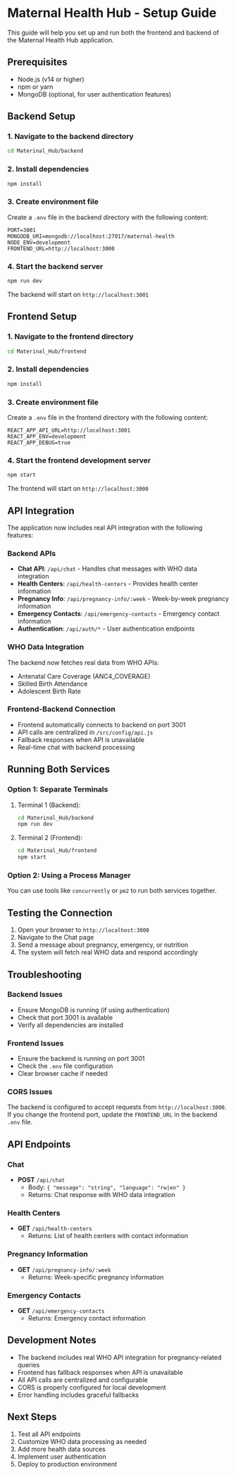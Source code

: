# Maternal Health Hub - Setup Guide

This guide will help you set up and run both the frontend and backend of the Maternal Health Hub application.

## Prerequisites

- Node.js (v14 or higher)
- npm or yarn
- MongoDB (optional, for user authentication features)

## Backend Setup

### 1. Navigate to the backend directory
```bash
cd Materinal_Hub/backend
```

### 2. Install dependencies
```bash
npm install
```

### 3. Create environment file
Create a `.env` file in the backend directory with the following content:
```env
PORT=3001
MONGODB_URI=mongodb://localhost:27017/maternal-health
NODE_ENV=development
FRONTEND_URL=http://localhost:3000
```

### 4. Start the backend server
```bash
npm run dev
```

The backend will start on `http://localhost:3001`

## Frontend Setup

### 1. Navigate to the frontend directory
```bash
cd Materinal_Hub/frontend
```

### 2. Install dependencies
```bash
npm install
```

### 3. Create environment file
Create a `.env` file in the frontend directory with the following content:
```env
REACT_APP_API_URL=http://localhost:3001
REACT_APP_ENV=development
REACT_APP_DEBUG=true
```

### 4. Start the frontend development server
```bash
npm start
```

The frontend will start on `http://localhost:3000`

## API Integration

The application now includes real API integration with the following features:

### Backend APIs
- **Chat API**: `/api/chat` - Handles chat messages with WHO data integration
- **Health Centers**: `/api/health-centers` - Provides health center information
- **Pregnancy Info**: `/api/pregnancy-info/:week` - Week-by-week pregnancy information
- **Emergency Contacts**: `/api/emergency-contacts` - Emergency contact information
- **Authentication**: `/api/auth/*` - User authentication endpoints

### WHO Data Integration
The backend now fetches real data from WHO APIs:
- Antenatal Care Coverage (ANC4_COVERAGE)
- Skilled Birth Attendance
- Adolescent Birth Rate

### Frontend-Backend Connection
- Frontend automatically connects to backend on port 3001
- API calls are centralized in `/src/config/api.js`
- Fallback responses when API is unavailable
- Real-time chat with backend processing

## Running Both Services

### Option 1: Separate Terminals
1. Terminal 1 (Backend):
   ```bash
   cd Materinal_Hub/backend
   npm run dev
   ```

2. Terminal 2 (Frontend):
   ```bash
   cd Materinal_Hub/frontend
   npm start
   ```

### Option 2: Using a Process Manager
You can use tools like `concurrently` or `pm2` to run both services together.

## Testing the Connection

1. Open your browser to `http://localhost:3000`
2. Navigate to the Chat page
3. Send a message about pregnancy, emergency, or nutrition
4. The system will fetch real WHO data and respond accordingly

## Troubleshooting

### Backend Issues
- Ensure MongoDB is running (if using authentication)
- Check that port 3001 is available
- Verify all dependencies are installed

### Frontend Issues
- Ensure the backend is running on port 3001
- Check the `.env` file configuration
- Clear browser cache if needed

### CORS Issues
The backend is configured to accept requests from `http://localhost:3000`. If you change the frontend port, update the `FRONTEND_URL` in the backend `.env` file.

## API Endpoints

### Chat
- **POST** `/api/chat`
  - Body: `{ "message": "string", "language": "rw|en" }`
  - Returns: Chat response with WHO data integration

### Health Centers
- **GET** `/api/health-centers`
  - Returns: List of health centers with contact information

### Pregnancy Information
- **GET** `/api/pregnancy-info/:week`
  - Returns: Week-specific pregnancy information

### Emergency Contacts
- **GET** `/api/emergency-contacts`
  - Returns: Emergency contact information

## Development Notes

- The backend includes real WHO API integration for pregnancy-related queries
- Frontend has fallback responses when API is unavailable
- All API calls are centralized and configurable
- CORS is properly configured for local development
- Error handling includes graceful fallbacks

## Next Steps

1. Test all API endpoints
2. Customize WHO data processing as needed
3. Add more health data sources
4. Implement user authentication
5. Deploy to production environment
